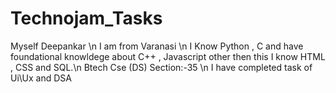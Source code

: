 # Technojam_Tasks
Myself Deepankar \n
I am from Varanasi \n
I Know Python , C and have foundational knowldege about C++ , Javascript other then this I know HTML , CSS and SQL.\n
Btech Cse (DS) Section:-35 \n
I have completed task of Ui\Ux and DSA

